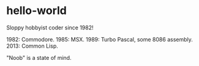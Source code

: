 # hello-world

Sloppy hobbyist coder since 1982!

1982: Commodore.
1985: MSX.
1989: Turbo Pascal, some 8086 assembly.
2013: Common Lisp.

"Noob" is a state of mind.
